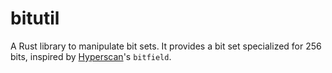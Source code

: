 # bitutil

A Rust library to manipulate bit sets. It provides a bit set specialized for 256
bits, inspired by [Hyperscan][1]'s `bitfield`.

[1]: https://github.com/intel/hyperscan
